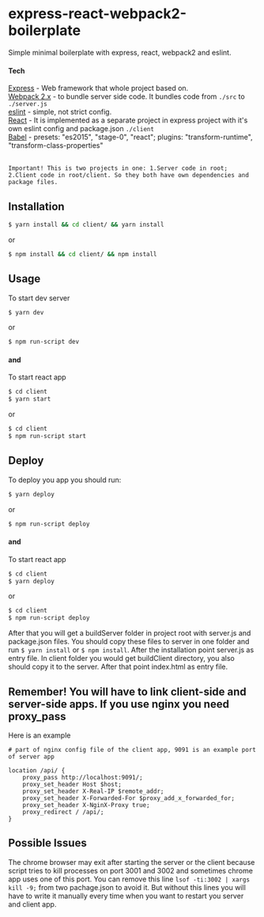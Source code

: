 # express-react-webpack2-boilerplate
Simple minimal boilerplate with express, react, webpack2 and eslint.

#### Tech

[Express](https://github.com/expressjs/express) - Web framework that whole project based on.<br />
[Webpack 2.x](https://webpack.github.io/) - to bundle server side code. It bundles code from ```./src``` to ```./server.js```<br />
[eslint](https://github.com/eslint/eslint) - simple, not strict config.<br />
[React](https://github.com/facebook/react) - It is implemented as a separate project in express project with it's own eslint config and package.json ```./client```<br />
[Babel](https://github.com/babel/babel) - presets: "es2015", "stage-0", "react"; plugins: "transform-runtime", "transform-class-properties"<br />
<br />

```
Important! This is two projects in one: 1.Server code in root; 2.Client code in root/client. So they both have own dependencies and package files.
```

## Installation
```sh
$ yarn install && cd client/ && yarn install  
```
or
```sh
$ npm install && cd client/ && npm install  
```
## Usage
To start dev server
```sh
$ yarn dev  
```
or
```sh
$ npm run-script dev
```
#### and
To start react app
```sh
$ cd client
$ yarn start  
```
or
```sh
$ cd client
$ npm run-script start
```

## Deploy
To deploy you app you should run:
```sh
$ yarn deploy  
```
or
```sh
$ npm run-script deploy
```
#### and
To start react app
```sh
$ cd client
$ yarn deploy  
```
or
```sh
$ cd client
$ npm run-script deploy
```
After that you will get a buildServer folder in project root with server.js and package.json files. You should copy these files to server in one folder and run ```$ yarn install``` or ```$ npm install```. After the installation point server.js as entry file. 
In client folder you would get buildClient directory, you also should copy it to the server. After that point index.html as entry file.

## Remember! You will have to link client-side and server-side apps. If you use nginx you need proxy_pass 
Here is an example
```
# part of nginx config file of the client app, 9091 is an example port of server app

location /api/ {
    proxy_pass http://localhost:9091/;
    proxy_set_header Host $host;
    proxy_set_header X-Real-IP $remote_addr;
    proxy_set_header X-Forwarded-For $proxy_add_x_forwarded_for;
    proxy_set_header X-NginX-Proxy true;
    proxy_redirect / /api/;
}
```


## Possible Issues

The chrome browser may exit after starting the server or the client because script tries to kill processes on port 3001 and 3002 and sometimes chrome app uses one of this port. You can remove this line ```lsof -ti:3002 | xargs kill -9;``` from two pachage.json to avoid it. But without this lines you will have to write it manually every time when you want to restart you server and client app.
